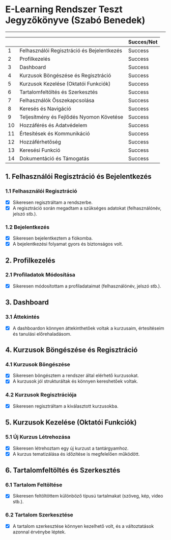 # E-Learning Rendszer Teszt Jegyzőkönyve (Szabó Benedek)
---

|    |                                                  | Succes/Not |
|----|--------------------------------------------------|------------|
| 1  | Felhasználói Regisztráció és Bejelentkezés       | Success    |
| 2  | Profilkezelés                                    | Success    |
| 3  | Dashboard                                        | Success    |
| 4  | Kurzusok Böngészése és Regisztráció              | Success    |
| 5  | Kurzusok Kezelése (Oktatói Funkciók)             | Success    |
| 6  | Tartalomfeltöltés és Szerkesztés                 | Success    |
| 7  | Felhasználók Összekapcsolása                     | Success    |
| 8  | Keresés és Navigáció                             | Success    |
| 9  | Teljesítmény és Fejlődés Nyomon Követése         | Success    |
| 10 | Hozzáférés és Adatvédelem                        | Success    |
| 11 | Értesítések és Kommunikáció                      | Success    |
| 12 | Hozzáférhetőség                                  | Success    |
| 13 | Keresési Funkció                                 | Success    |
| 14 | Dokumentáció és Támogatás                        | Success    |

## 1. Felhasználói Regisztráció és Bejelentkezés

### 1.1 Felhasználói Regisztráció

- [x] Sikeresen regisztráltam a rendszerbe.
- [x] A regisztráció során megadtam a szükséges adatokat (felhasználónév, jelszó stb.).

### 1.2 Bejelentkezés

- [x] Sikeresen bejelentkeztem a fiókomba.
- [x] A bejelentkezési folyamat gyors és biztonságos volt.

## 2. Profilkezelés

### 2.1 Profiladatok Módosítása

- [x] Sikeresen módosítottam a profiladataimat (felhasználónév, jelszó stb.).

## 3. Dashboard

### 3.1 Áttekintés

- [x] A dashboardon könnyen áttekinthetőek voltak a kurzusaim, értesítéseim és tanulási előrehaladásom.

## 4. Kurzusok Böngészése és Regisztráció

### 4.1 Kurzusok Böngészése

- [x] Sikeresen böngésztem a rendszer által elérhető kurzusokat.
- [x] A kurzusok jól strukturáltak és könnyen kereshetőek voltak.

### 4.2 Kurzusok Regisztrációja

- [x] Sikeresen regisztráltam a kiválasztott kurzusokba.

## 5. Kurzusok Kezelése (Oktatói Funkciók)

### 5.1 Új Kurzus Létrehozása

- [x] Sikeresen létrehoztam egy új kurzust a tantárgyamhoz.
- [x] A kurzus tematizálása és időzítése is megfelelően működött.

## 6. Tartalomfeltöltés és Szerkesztés

### 6.1 Tartalom Feltöltése

- [x] Sikeresen feltöltöttem különböző típusú tartalmakat (szöveg, kép, video stb.).

### 6.2 Tartalom Szerkesztése

- [x] A tartalom szerkesztése könnyen kezelhető volt, és a változtatások azonnal érvénybe léptek.




